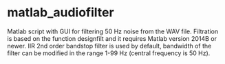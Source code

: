 # matlab_audiofilter
Matlab script with GUI for filtering 50 Hz noise from the WAV file.
Filtration is based on the function designfilt and it requires Matlab version 2014B or newer. IIR 2nd order bandstop filter is used by default, bandwidth of the filter can be modified in the range 1-99 Hz (central frequency is 50 Hz).
